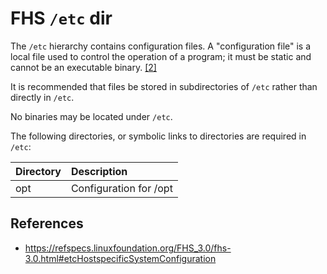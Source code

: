 # FHS `/etc` dir

The `/etc` hierarchy contains configuration files. A "configuration file" is a local file used to control the operation of a program; it must be static and cannot be an executable binary. [[2]](https://refspecs.linuxfoundation.org/FHS_3.0/fhs-3.0.html#ftn.idm236088529392)

It is recommended that files be stored in subdirectories of `/etc` rather than directly in `/etc`.

No binaries may be located under `/etc`.

The following directories, or symbolic links to directories are required in `/etc`:

| Directory | Description            |
| :-------- | :--------------------- |
| opt       | Configuration for /opt |
## References

- https://refspecs.linuxfoundation.org/FHS_3.0/fhs-3.0.html#etcHostspecificSystemConfiguration
